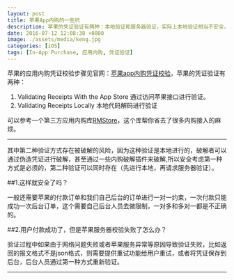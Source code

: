 ```yaml
---
layout: post
title: 苹果App内购的一些坑
description: 苹果的凭证验证有两种：本地验证和服务器验证，实际上本地验证相当不安全，所以服务验证是必须的。
date: 2016-07-12 12:08:38 +0800
image: ./assets/media/keng.jpg
categories: [iOS]
tags: [In-App Purchase, 应用内购, 凭证验证]
---
```

苹果的应用内购凭证校验步骤见官网：[苹果app内购凭证校验](https://developer.apple.com/library/prerelease/content/releasenotes/General/ValidateAppStoreReceipt/Chapters/ValidateRemotely.html#//apple_ref/doc/uid/TP40010573-CH104-SW1)，苹果的凭证验证有两种：

 1. Validating Receipts With the App Store 通过访问苹果接口进行验证。
 2. Validating Receipts Locally 本地代码解码进行验证

可以参考一个第三方应用内购库[RMStore](https://github.com/robotmedia/RMStore)，这个库帮你省去了很多内购接入的麻烦。

----------


其中第二种验证方式存在被破解的风险，因为这种验证是本地进行的，破解者可以通过伪造凭证进行破解，甚至通过一些内购破解插件来破解,所以安全考虑第一种方式是必须的，第二种验证可以同时存在（先进行本地，再请求服务器验证）。

##1.这样就安全了吗？

一般还需要苹果的付款订单和我们自己后台的订单进行一对一约束，一次付款只能成功一次后台订单，这个需要自己后台人员去做限制，一对多和多对一都是不正确的。

##2.用户付款成功了，但是苹果服务器校验失败了怎么办？

验证过程中如果由于网络问题失败或者苹果服务异常等原因导致验证失败，比如返回的报文格式不是json格式，则需要提供重试功能给用户重试，或者将凭证保存到后台，后台人员通过第一种方式重新验证。


----------
